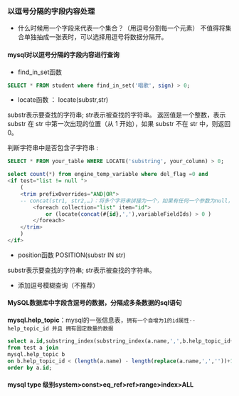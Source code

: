 ### 以逗号分隔的字段内容处理
- 什么时候用一个字段来代表一个集合？（用逗号分割每一个元素）
不值得将集合单独抽成一张表时，可以选择用逗号将数据分隔开。

#### mysql对以逗号分隔的字段内容进行查询
- find_in_set函数
```sql
SELECT * FROM student where find_in_set('唱歌', sign) > 0;
```
- locate函数 ： locate(substr,str)

substr表示要查找的字符串;
str表示被查找的字符串。
返回值是一个整数，表示 substr 在 str 中第一次出现的位置（从 1 开始），如果 substr 不在 str 中，则返回 0。

判断字符串中是否包含子字符串 :
```sql
SELECT * FROM your_table WHERE LOCATE('substring', your_column) > 0;
```
```sql
select count(*) from engine_temp_variable where del_flag =0 and
<if test="list != null ">
    (
    <trim prefixOverrides="AND|OR">
    -- concat(str1, str2,…)：将多个字符串拼接为一个，如果有任何一个参数为null，则返回值为null。
        <foreach collection="list" item="id">
            or (locate(concat(#{id},','),variableFieldIds) > 0 )
        </foreach>
    </trim>
    )
</if>

```
- position函数  POSITION(substr IN str)

substr表示要查找的字符串;
str表示被查找的字符串。
- 添加逗号模糊查询（不推荐）
#### MySQL数据库中字段含逗号的数据，分隔成多条数据的sql语句
**mysql.help_topic**：mysql的一张信息表，`拥有一个自增为1的id属性--help_topic_id 并且 拥有固定数量的数据`
```sql
select a.id,substring_index(substring_index(a.name,',',b.help_topic_id+1),',',-1) name 
from test a join
mysql.help_topic b
on b.help_topic_id < (length(a.name) - length(replace(a.name,',',''))+1)
order by a.id;
```

#### mysql type 级别system>const>eq_ref>ref>range>index>ALL